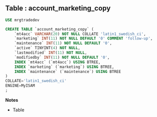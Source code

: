 Table : account_marketing_copy
------------------------------

```SQL
USE mrgtradedev

CREATE TABLE `account_marketing_copy` (
	`mt4acc` VARCHAR(20) NOT NULL COLLATE 'latin1_swedish_ci',
	`marketing` INT(11) NOT NULL DEFAULT '0' COMMENT 'follow-up',
	`maintenance` INT(11) NOT NULL DEFAULT '0',
	`active` TINYINT(4) NOT NULL,
	`lastmodified` INT(11) NOT NULL,
	`modifiedby` INT(11) NOT NULL DEFAULT '0',
	INDEX `mt4acc` (`mt4acc`) USING BTREE,
	INDEX `marketing` (`marketing`) USING BTREE,
	INDEX `maintenance` (`maintenance`) USING BTREE
)
COLLATE='latin1_swedish_ci'
ENGINE=MyISAM
;
```
__Notes__

+ Table